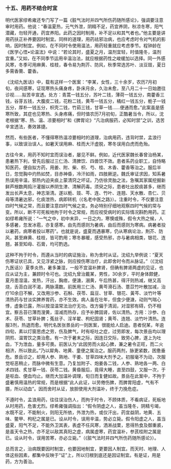 ### 十五、用药不结合时宜

明代医家缪希雍还专门写了一篇《脏气法时并四气所伤药随所感论》，强调要注意审时用药。他说：“春温夏热，元气外泄，阴精不足，药宜养阴，秋凉冬寒，阳气潜藏，勿轻开通，药宜养阳。此药之因时制用，补不足以和其气者也。”他主要是讲用药扶正补养要因时制宜。同样的道理，用药祛邪治病，也应考虑时令对气机的影响，因时制宜。例如，在不同时令使用温法，用药轻重就应考虑季节。程钟龄在《医学心悟•论温法》中说：“若论其时，盛夏之月，温剂宜轻，时值隆冬，温剂宜重。”又如，在不同季节运用辛温治法，就应根据药性之峻缓加以选择。同一外感风寒，冬季可用麻黄、桂枝，春令易为荆芥、防风，秋季常选苏叶、淡豆豉，夏日多需香薷、藿香。

《沈绍九医话》中，载有这样一个医案：“李某，女性，三十余岁，农历7月初旬，夜间感寒，证现寒热头痛身疼，卧床月余，久治未愈，至八月二十一日始邀往诊视……拟苦辛宣透。处方：青蒿一钱五分，苏叶二钱，薄荷一钱五分，南藿香三钱，谷芽五钱，大腹皮二钱，花粉二钱，黄芩一钱五分，橘红一钱五分，栀子一钱五分，厚朴一钱五分，枳壳二钱，竹茹三钱，甘草一钱……便通而愈。”此案虽是感寒所致，其症也见寒热、头身疼痛，但时值农历7月初旬，正酷暑当令，所以，沈老根据“寒、热、温、凉要相时”和《脾胃论》“凡治病服药，必知时禁”之训，选苦辛宣透法，奏效甚捷。

然而，有些医者，不懂得寒热温凉要相时的道理，治病用药，违背时禁，孟浪行事，以致误治误人。如暑天误用麻、桂而大汗虚脱，寒冬误用白虎而危殆。

古往今来，用药不知时宜而误治者，屡见不鲜。例如，近代医家魏长春曾治杨某，患暑热下利，曾先后服过三仁汤、清脾饮、四兽饮不效。患者系药业职工，自恃略知医药，便自拟方药，用姜、附、柴、枳、芍、桂、木香、藿香等治之。服后半日，忽觉胸中灼热如焚，目赤神昏，冷汗如雨，四肢厥逆。魏氏审证求因，知系暑热误用辛温，邪热内迫夹痰上蒙清窍之坏证。乃仿徐灵胎之法，急嘱其家属挖掘新鲜芦根数两捣汁灌服以养阴生津、清解药毒。须臾之际，患者吐出胶痰甚多，继而发出长声太息，神志渐清。遂以栀、豉、芩、连、竹叶、连翘、天水散、杏仁、贝母等清暑达邪，化痰泄热，病即转机（《名老中医之路》）。注重时令，不仅要注意四时气候之常，而且要注意四时气候之变。务必特别仔细地观察四时气候的常与变。所以，断不可死板地拘于时令之常规，而应视受病时的实际情况斟酌用药。正如缪希雍所说：“一气之中，初中末异，一日之内，寒懊或殊，假令大热之候，人多感暑，忽发冰雹，亦复感寒。由先而感则为暑病，由后而感则为寒病。病暑者投以暑药，病寒者投以寒药”。也就是说，盛夏而遇暴寒，仍从寒病论治，荆芥、防风，甚至麻黄、桂枝，皆可酌用；寒冬暴暖，感受热邪，亦与暑病相类，银花、连翘，甚至知母、石膏，均可酌选。

这种不拘于时令，而遵从当时的病证施治，称为舍时从证。沈绍九举例说：“夏天伤寒证状已具，又见浮紧之脉，则应按伤寒治疗，此即舍时令而从脉证。”（《沈绍九医话》）夏季炎热，暑多兼湿，一般不宜温补脾肾，但确有脾肾两虚的见证，也应从证为主，兼顾时令可也。沈绍九曾治戴某，男性，30余岁，平时身体颇健，夏月患湿温，发热，汗出，胸痞，便溏，溺黄，午后热甚，得汗则热减，继又高烧，舌苔白润不渴，两脉濡数。前医用三仁汤、黄芩滑石汤、薏苡竹叶散加减，治疗10余日不解，又改用沙参、石斛、茯苓、扁豆、甘草、银花、黃芩、淡竹叶等清热药与甘淡实脾养胃药，亦不生效。病人虽在壮年，但食少便溏，动则气喘心悸，虚象已露，所以按湿温常法治疗无功。改方偏于清润，对湿邪有碍，仍不相宜。察舌苔已薄而溲黄，湿减而热存，应予补脾固肾，佐以清热。方用：沙参、白术、茯苓、甘草补脾；菟丝子、淫羊翟、枸杞固肾；黄芩、连翘、淡竹叶清热。连服3剂，热退而愈。明代名医张景岳的一则医案，很能给人启迪。患者倪某，年逾四旬，素以灯窗思虑之劳，伤及脾气，时有呕吐之症，过劳即发，每次景岳均以理阴煎、温胃饮之类治愈。有一次于暑末之际，因连日交际，致劳心脾，遂上为吐血，下为泄血，量多可畏。前医认为“此因劳而火起心脾，兼之暑令正旺，而二火相济，所以致此。”乃以犀角、地黄、童便之属治之。服药两剂，脉更紧数，困惫垂危。景岳诊之，却用人参、熟地、干姜、甘草四味大剂予之。初服毫不为动，次服觉呕恶稍止，而脉中微有生意。乃复加附子、炮姜各二钱，人参、熟地各一两、白术四钱、炙甘草一钱、茯苓二钱。黄昏服后，竟得大睡，直至四鼓，又服一次，于是呕血、便血均止。继而大加温补调理，旬日而复健如故。景岳在此案中，不拘于盛暑慎用温热的常规，而是根据“此人此证，以劳倦伤脾，而脾胃阳虚，气有不摄，所以动血”。因而舍时从证，放胆使用大剂温补，终于力挽危症。

不遵时令，孟浪用药，往往误治伤人，而拘于时令，不顾体质，不看病证，死板地从时用药，危害尤烈。缪希雍强调指出：“假令阴虚之人，虽当隆冬，阴精亏竭，水既不足，不能制火，则阳无所依，外泄为热，或仅汗出，药宜益阴，地黄、五味、鳖甲、枸杞之属是已。设从时令，误用辛温，势必立毙。假令阳虚之人，虽当盛夏，阳气不足，不能外卫其表，表虚不任风寒，洒淅战栗，思得热食及御重裘，是虽天令之热，亦不足以敌其真阳之虚，病属虚寒，药宜温补，参芪桂附之属是已。设从时令，误用苦寒，亦必立毙。”（《脏气法时并四气所伤药随所感论》）。

总而言之，治病既要因时制宜，也要因地制宜，更要因人制宜。而天时、地理、人体这些因素，都集中反映于“证”上，所以归根到底还是因证制宜。有是证，用是药，方为善治。
